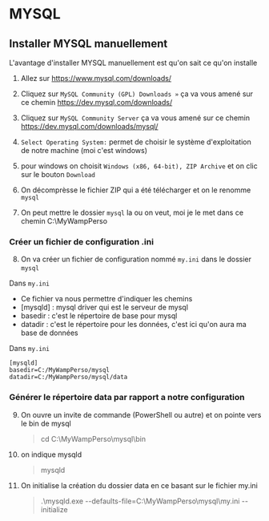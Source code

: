# MYSQL

## Installer MYSQL manuellement

L'avantage d'installer MYSQL manuellement est qu'on sait ce qu'on installe

1) Allez sur https://www.mysql.com/downloads/

2) Cliquez sur `MySQL Community (GPL) Downloads »` ça va vous amené sur ce chemin https://dev.mysql.com/downloads/

3) Cliquez sur `MySQL Community Server` ça va vous amené sur ce chemin https://dev.mysql.com/downloads/mysql/

4) `Select Operating System:` permet de choisir le système d'exploitation de notre machine (moi c'est windows)

5) pour windows on choisit `Windows (x86, 64-bit), ZIP Archive` et on clic sur le bouton `Download`

6) On décomprèsse le fichier ZIP qui a été télécharger et on le renomme `mysql`

7) On peut mettre le dossier `mysql` la ou on veut, moi je le met dans ce chemin C:\MyWampPerso

### Créer un fichier de configuration .ini

8) On va créer un fichier de configuration nommé `my.ini` dans le dossier `mysql`

Dans `my.ini`

- Ce fichier va nous permettre d'indiquer les chemins
- [mysqld] : mysql driver qui est le serveur de mysql
- basedir : c'est le répertoire de base pour mysql
- datadir : c'est le répertoire pour les données, c'est ici qu'on aura ma base de données

Dans `my.ini`

    [mysqld]
    basedir=C:/MyWampPerso/mysql
    datadir=C:/MyWampPerso/mysql/data

### Générer le répertoire data par rapport a notre configuration

9) On ouvre un invite de commande (PowerShell ou autre) et on pointe vers le bin de mysql

    > cd C:\MyWampPerso\mysql\bin

10) on indique mysqld

    > mysqld

11) On initialise la création du dossier data en ce basant sur le fichier my.ini

    > .\mysqld.exe --defaults-file=C:\MyWampPerso\mysql\my.ini --initialize